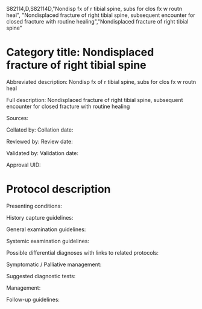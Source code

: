 S82114,D,S82114D,"Nondisp fx of r tibial spine, subs for clos fx w routn heal", "Nondisplaced fracture of right tibial spine, subsequent encounter for closed fracture with routine healing","Nondisplaced fracture of right tibial spine"
# Category title: Nondisplaced fracture of right tibial spine

Abbreviated description: Nondisp fx of r tibial spine, subs for clos fx w routn heal

Full description: Nondisplaced fracture of right tibial spine, subsequent encounter for closed fracture with routine healing

Sources:

Collated by:
Collation date:

Reviewed by:
Review date:

Validated by:
Validation date:

Approval UID:

# Protocol description

Presenting conditions:

History capture guidelines:

General examination guidelines:

Systemic examination guidelines:

Possible differential diagnoses with links to related protocols:

Symptomatic / Palliative management:

Suggested diagnostic tests:

Management:

Follow-up guidelines:
